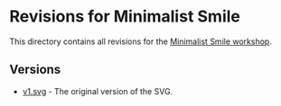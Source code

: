 # Revisions for Minimalist Smile

This directory contains all revisions for the [Minimalist Smile workshop](../README.md).

## Versions

- [v1.svg](./v1.svg) - The original version of the SVG.
